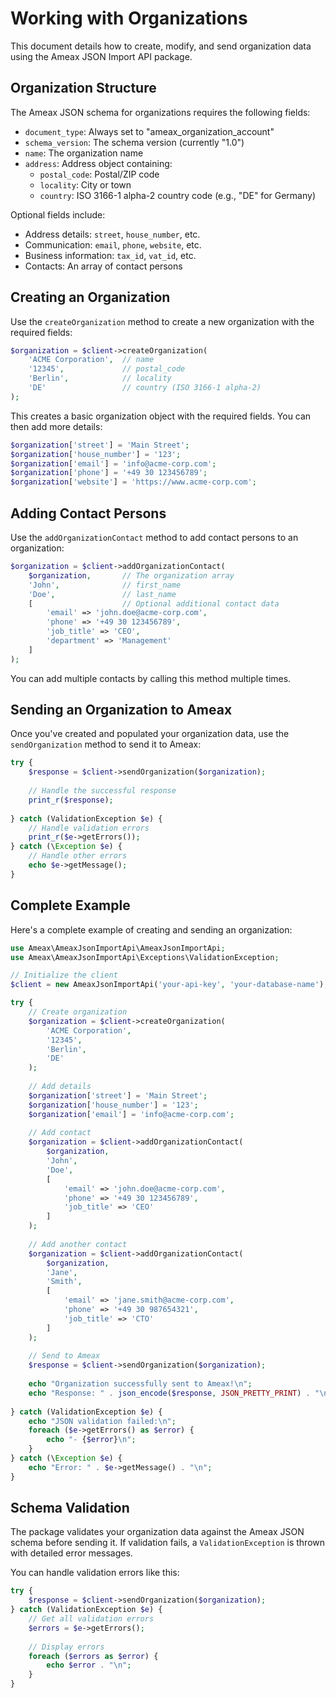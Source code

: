 # Working with Organizations

This document details how to create, modify, and send organization data using the Ameax JSON Import API package.

## Organization Structure

The Ameax JSON schema for organizations requires the following fields:

- `document_type`: Always set to "ameax_organization_account"
- `schema_version`: The schema version (currently "1.0")
- `name`: The organization name
- `address`: Address object containing:
  - `postal_code`: Postal/ZIP code
  - `locality`: City or town
  - `country`: ISO 3166-1 alpha-2 country code (e.g., "DE" for Germany)

Optional fields include:

- Address details: `street`, `house_number`, etc.
- Communication: `email`, `phone`, `website`, etc.
- Business information: `tax_id`, `vat_id`, etc.
- Contacts: An array of contact persons

## Creating an Organization

Use the `createOrganization` method to create a new organization with the required fields:

```php
$organization = $client->createOrganization(
    'ACME Corporation',  // name
    '12345',             // postal_code
    'Berlin',            // locality
    'DE'                 // country (ISO 3166-1 alpha-2)
);
```

This creates a basic organization object with the required fields. You can then add more details:

```php
$organization['street'] = 'Main Street';
$organization['house_number'] = '123';
$organization['email'] = 'info@acme-corp.com';
$organization['phone'] = '+49 30 123456789';
$organization['website'] = 'https://www.acme-corp.com';
```

## Adding Contact Persons

Use the `addOrganizationContact` method to add contact persons to an organization:

```php
$organization = $client->addOrganizationContact(
    $organization,       // The organization array
    'John',              // first_name
    'Doe',               // last_name
    [                    // Optional additional contact data
        'email' => 'john.doe@acme-corp.com',
        'phone' => '+49 30 123456789',
        'job_title' => 'CEO',
        'department' => 'Management'
    ]
);
```

You can add multiple contacts by calling this method multiple times.

## Sending an Organization to Ameax

Once you've created and populated your organization data, use the `sendOrganization` method to send it to Ameax:

```php
try {
    $response = $client->sendOrganization($organization);
    
    // Handle the successful response
    print_r($response);
    
} catch (ValidationException $e) {
    // Handle validation errors
    print_r($e->getErrors());
} catch (\Exception $e) {
    // Handle other errors
    echo $e->getMessage();
}
```

## Complete Example

Here's a complete example of creating and sending an organization:

```php
use Ameax\AmeaxJsonImportApi\AmeaxJsonImportApi;
use Ameax\AmeaxJsonImportApi\Exceptions\ValidationException;

// Initialize the client
$client = new AmeaxJsonImportApi('your-api-key', 'your-database-name');

try {
    // Create organization
    $organization = $client->createOrganization(
        'ACME Corporation',
        '12345',
        'Berlin',
        'DE'
    );
    
    // Add details
    $organization['street'] = 'Main Street';
    $organization['house_number'] = '123';
    $organization['email'] = 'info@acme-corp.com';
    
    // Add contact
    $organization = $client->addOrganizationContact(
        $organization,
        'John',
        'Doe',
        [
            'email' => 'john.doe@acme-corp.com',
            'phone' => '+49 30 123456789',
            'job_title' => 'CEO'
        ]
    );
    
    // Add another contact
    $organization = $client->addOrganizationContact(
        $organization,
        'Jane',
        'Smith',
        [
            'email' => 'jane.smith@acme-corp.com',
            'phone' => '+49 30 987654321',
            'job_title' => 'CTO'
        ]
    );
    
    // Send to Ameax
    $response = $client->sendOrganization($organization);
    
    echo "Organization successfully sent to Ameax!\n";
    echo "Response: " . json_encode($response, JSON_PRETTY_PRINT) . "\n";
    
} catch (ValidationException $e) {
    echo "JSON validation failed:\n";
    foreach ($e->getErrors() as $error) {
        echo "- {$error}\n";
    }
} catch (\Exception $e) {
    echo "Error: " . $e->getMessage() . "\n";
}
```

## Schema Validation

The package validates your organization data against the Ameax JSON schema before sending it. If validation fails, a `ValidationException` is thrown with detailed error messages.

You can handle validation errors like this:

```php
try {
    $response = $client->sendOrganization($organization);
} catch (ValidationException $e) {
    // Get all validation errors
    $errors = $e->getErrors();
    
    // Display errors
    foreach ($errors as $error) {
        echo $error . "\n";
    }
}
```